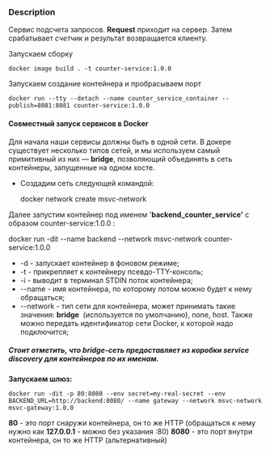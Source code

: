 
### Description

   Сервис подсчета запросов. **Request** приходит на сервер. Затем срабатывает _счетчик_
 и результат возвращается клиенту.

Запускаем сборку

    docker image build . -t counter-service:1.0.0

Запускаем создание контейнера и пробрасываем порт

    docker run --tty --detach --name counter_service_container --publish=8081:8081 counter-service:1.0.0

#### Совместный запуск сервисов в Docker

Для начала наши сервисы должны быть в одной сети. В докере существует несколько типов сетей,
и мы используем самый примитивный из них — **bridge**, позволяющий объединять в сеть контейнеры,
запущенные на одном хосте.

- Создадим сеть следующей командой:


    docker network create msvc-network

Далее запустим контейнер  под именем '**backend_counter_service'** с образом counter-service:1.0.0 :

docker run -dit --name backend --network msvc-network counter-service:1.0.0

- -d - запускает контейнер в фоновом режиме;
- -t - прикрепляет к контейнеру псевдо-TTY-консоль;
- -i - выводит в терминал STDIN поток контейнера;
- --name - имя контейнера, по которому потом можно будет к нему обращаться;
- --network - тип сети для контейнера, может принимать такие значения: **bridge** 
(используется по умолчанию), none, host.
Также можно передать идентификатор сети Docker, к которой надо подключится;

##### Стоит отметить, что bridge-сеть предоставляет из коробки service discovery для контейнеров по их именам.


**Запускаем шлюз:**


    docker run -dit -p 80:8080 --env secret=my-real-secret --env BACKEND_URL=http://backend:8080/ --name gateway --network msvc-network msvc-gateway:1.0.0

**80** - это порт снаружи контейнера, он то же HTTP (обращаться к нему нужно как **127.0.0.1** - можно без указания :80)
**8080** - это порт внутри контейнера, он то же HTTP (альтернативный)
